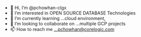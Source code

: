 - 👋 Hi, I’m @pchowhan-clgx
- 👀 I’m interested in OPEN SOURCE DATABASE Technologies
- 🌱 I’m currently learning ...cloud environment, 
- 💞️ I’m looking to collaborate on ...multiple GCP projects
- 📫 How to reach me ...pchowhan@corelogic.com

<!---
pchowhan-clgx/pchowhan-clgx is a ✨ special ✨ repository because its `README.md` (this file) appears on your GitHub profile.
You can click the Preview link to take a look at your changes.
--->

